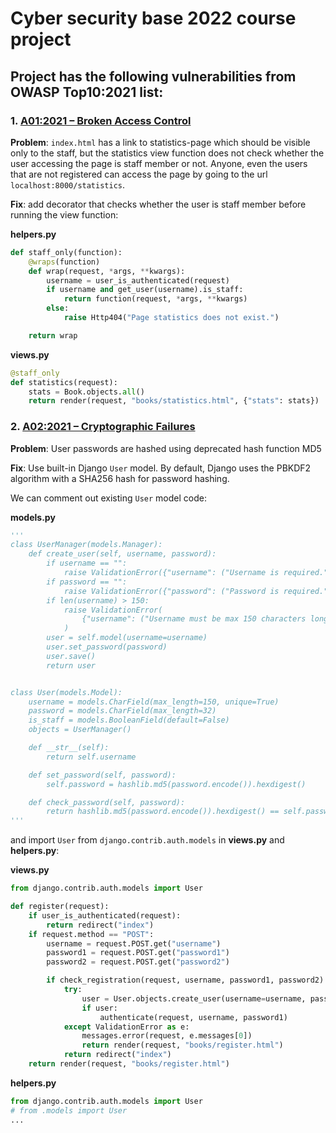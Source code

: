 # Cyber security base 2022 course project 

## Project has the following vulnerabilities  from OWASP Top10:2021 list:

### 1. [A01:2021 – Broken Access Control](https://owasp.org/Top10/A01_2021-Broken_Access_Control/)


**Problem**: `index.html` has a link to statistics-page which should be visible only to the staff, but the statistics view function does not check whether the user accessing the page is staff member or not. Anyone, even the users that are not registered can access the page by going to the url `localhost:8000/statistics`.

**Fix**: add decorator that checks whether the user is staff member before running the view function:


**helpers.py**
```python
def staff_only(function):
    @wraps(function)
    def wrap(request, *args, **kwargs):
        username = user_is_authenticated(request)
        if username and get_user(username).is_staff:
            return function(request, *args, **kwargs)
        else:
            raise Http404("Page statistics does not exist.")

    return wrap
```

**views.py**
```python
@staff_only 
def statistics(request):
    stats = Book.objects.all()
    return render(request, "books/statistics.html", {"stats": stats})
```

### 2. [A02:2021 – Cryptographic Failures](https://owasp.org/Top10/A02_2021-Cryptographic_Failures/)


**Problem**: User passwords are hashed using deprecated hash function MD5

**Fix**: Use built-in Django `User` model. By default, Django uses the PBKDF2 algorithm with a SHA256 hash for password hashing. 

We can comment out existing `User` model code:

**models.py**
```python
'''
class UserManager(models.Manager):
    def create_user(self, username, password):
        if username == "":
            raise ValidationError({"username": ("Username is required.")})
        if password == "":
            raise ValidationError({"password": ("Password is required.")})
        if len(username) > 150:
            raise ValidationError(
                {"username": ("Username must be max 150 characters long.")}
            )
        user = self.model(username=username)
        user.set_password(password)
        user.save()
        return user


class User(models.Model):
    username = models.CharField(max_length=150, unique=True)
    password = models.CharField(max_length=32)
    is_staff = models.BooleanField(default=False)
    objects = UserManager()

    def __str__(self):
        return self.username

    def set_password(self, password):
        self.password = hashlib.md5(password.encode()).hexdigest()

    def check_password(self, password):
        return hashlib.md5(password.encode()).hexdigest() == self.password
'''
```

and import `User` from `django.contrib.auth.models` in **views.py** and **helpers.py**:

**views.py**
```python
from django.contrib.auth.models import User

def register(request):
    if user_is_authenticated(request):
        return redirect("index")
    if request.method == "POST":
        username = request.POST.get("username")
        password1 = request.POST.get("password1")
        password2 = request.POST.get("password2")

        if check_registration(request, username, password1, password2):
            try:
                user = User.objects.create_user(username=username, password=password1)
                if user:
                    authenticate(request, username, password1)
            except ValidationError as e:
                messages.error(request, e.messages[0])
                return render(request, "books/register.html")
            return redirect("index")
    return render(request, "books/register.html")
```

**helpers.py**
```python
from django.contrib.auth.models import User
# from .models import User
...
```